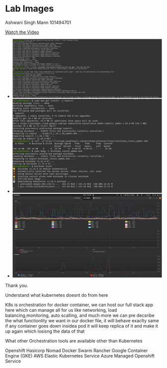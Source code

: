 # Lab Images

Ashwani Singh Mann
101494701


[Watch the Video](https://www.youtube.com/watch?v=XFeW_ZBwsg0)

- ![1.png](images/1.png)
- ![2.png](images/2.png)
- ![3.png](images/3.png)

Thank you.


Understand what kubernetes doesnt do from here

K8s is orchestration for docker container, we can host our full stack app here which can manage all for us like networking, load balancing,monitoring, auto scalling, and much more 
we can pre decsribe the what functionlity we want in our docker file, it will behave exaclty same
if any container goes down insidea pod it will keep replica of it and make it up again which losisng the
data of that


What other Orchestration tools are available other than Kubernetes

Openshift
Hasicorp Nomad
Docker Swarm
Rancher
Google Container Engine (GKE)
AWS Elastic Kubernetes Service
Azure Managed Openshift Service
